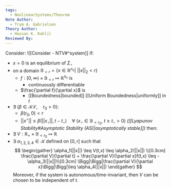 ```yaml
---
tags:
  - NonlinearSystems/Theorem
Note Author:
  - Trym A. Gabrielsen
Theory Author:
  - Hassan K. Kahlil
Reviewed By:
---
```

Consider: ![[Consider - NTV#^system]]
If:
- $x = 0$ is an equilibrium of $\Sigma_\circ$
-  on a domain $\mathbb{B}_{<r} = \{x\in\mathbb{R}^{n_x}\big|~ ||x||_2 < r\}$
	- $f:[0,\infty\rangle\times\mathbb{B}_{<r}\mapsto\mathbb{R}^{n_x}$ is 
		- continuously differentiable
	- $\frac{\partial f}{\partial x}$ is
		- [[Boundedness|bounded]] [[Uniform Boundedness|uniformly]] in $t$
- $\exists~(\beta\in\mathcal{KL} ,\quad r_0>0 ):$
	- $\beta(r_0,0) <r$
	- $||x^\circ|| \leq \beta(||x_\circ||,t-t_\circ) \quad \forall~(x_\circ \in \mathbb{B}_{<r_0},~t\geq t_\circ >0)$    *([[Lyapunov Stability#Asymptotic Stability (AS)|asymptotically stable]])*
then:
- $\exists~V:\mathbb{R}_+\times\mathbb{B}_{<r_0}\mapsto\mathbb{R}$ 
- $\exists~\alpha_{1,2,3,4}\in \mathcal{K}$ defined on $[0,r]$
such that
$$
\begin{gather}
\alpha_1(||x||) \leq V(t,x) \leq \alpha_2(||x||) \\[0.3cm]
\frac{\partial V}{\partial t} + \frac{\partial V}{\partial x}f(t,x) \leq -\alpha_3(||x||)\\[0.3cm]
\Bigg|\Bigg|\frac{\partial V}{\partial x}\Bigg|\Bigg|\leq \alpha_4(||x||)
\end{gather}
$$
Moreover, if the system is autonomous/time-invariant, then $V$ can be chosen to be independent of $t$.

